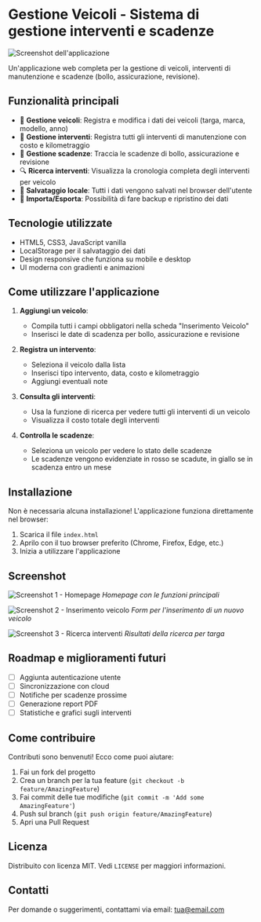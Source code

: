 # Gestione Veicoli - Sistema di gestione interventi e scadenze

![Screenshot dell'applicazione](screenshot.png)

Un'applicazione web completa per la gestione di veicoli, interventi di manutenzione e scadenze (bollo, assicurazione, revisione).

## Funzionalità principali

- 🚗 **Gestione veicoli**: Registra e modifica i dati dei veicoli (targa, marca, modello, anno)
- 🔧 **Gestione interventi**: Registra tutti gli interventi di manutenzione con costo e kilometraggio
- 📅 **Gestione scadenze**: Traccia le scadenze di bollo, assicurazione e revisione
- 🔍 **Ricerca interventi**: Visualizza la cronologia completa degli interventi per veicolo
- 💾 **Salvataggio locale**: Tutti i dati vengono salvati nel browser dell'utente
- 📁 **Importa/Esporta**: Possibilità di fare backup e ripristino dei dati

## Tecnologie utilizzate

- HTML5, CSS3, JavaScript vanilla
- LocalStorage per il salvataggio dei dati
- Design responsive che funziona su mobile e desktop
- UI moderna con gradienti e animazioni

## Come utilizzare l'applicazione

1. **Aggiungi un veicolo**:
   - Compila tutti i campi obbligatori nella scheda "Inserimento Veicolo"
   - Inserisci le date di scadenza per bollo, assicurazione e revisione

2. **Registra un intervento**:
   - Seleziona il veicolo dalla lista
   - Inserisci tipo intervento, data, costo e kilometraggio
   - Aggiungi eventuali note

3. **Consulta gli interventi**:
   - Usa la funzione di ricerca per vedere tutti gli interventi di un veicolo
   - Visualizza il costo totale degli interventi

4. **Controlla le scadenze**:
   - Seleziona un veicolo per vedere lo stato delle scadenze
   - Le scadenze vengono evidenziate in rosso se scadute, in giallo se in scadenza entro un mese

## Installazione

Non è necessaria alcuna installazione! L'applicazione funziona direttamente nel browser:

1. Scarica il file `index.html`
2. Aprilo con il tuo browser preferito (Chrome, Firefox, Edge, etc.)
3. Inizia a utilizzare l'applicazione

## Screenshot

![Screenshot 1 - Homepage](screenshots/home.png)
*Homepage con le funzioni principali*

![Screenshot 2 - Inserimento veicolo](screenshots/vehicle-form.png)
*Form per l'inserimento di un nuovo veicolo*

![Screenshot 3 - Ricerca interventi](screenshots/search.png)
*Risultati della ricerca per targa*

## Roadmap e miglioramenti futuri

- [ ] Aggiunta autenticazione utente
- [ ] Sincronizzazione con cloud
- [ ] Notifiche per scadenze prossime
- [ ] Generazione report PDF
- [ ] Statistiche e grafici sugli interventi

## Come contribuire

Contributi sono benvenuti! Ecco come puoi aiutare:

1. Fai un fork del progetto
2. Crea un branch per la tua feature (`git checkout -b feature/AmazingFeature`)
3. Fai commit delle tue modifiche (`git commit -m 'Add some AmazingFeature'`)
4. Push sul branch (`git push origin feature/AmazingFeature`)
5. Apri una Pull Request

## Licenza

Distribuito con licenza MIT. Vedi `LICENSE` per maggiori informazioni.

## Contatti

Per domande o suggerimenti, contattami via email: tua@email.com
